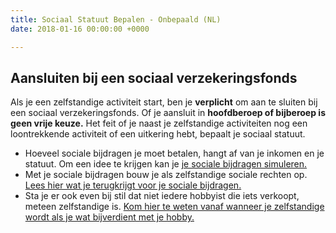```yaml
---
title: Sociaal Statuut Bepalen - Onbepaald (NL)
date: 2018-01-16 00:00:00 +0000

---
```

## Aansluiten bij een sociaal verzekeringsfonds

Als je een zelfstandige activiteit start, ben je **verplicht** om aan te sluiten bij een sociaal verzekeringsfonds. Of je aansluit in **hoofdberoep of bijberoep is geen vrije keuze.** Het feit of je naast je zelfstandige activiteiten nog een loontrekkende activiteit of een uitkering hebt, bepaalt je sociaal statuut.

* Hoeveel sociale bijdragen je moet betalen, hangt af van je inkomen en je statuut. Om een idee te krijgen kan je [je sociale bijdragen simuleren. ](https://www.xerius.be/nl-be/zelfstandig-worden/statuut/simulatie-sociale-bijdragen)
* Met je sociale bijdragen bouw je als zelfstandige sociale rechten op. [Lees hier wat je terugkrijgt voor je sociale bijdragen.](http://blog.xerius.be/zelfstandigen/sociale-bijdragen-wat-krijg-je-ervoor-terug )
* Sta je er ook even bij stil dat niet iedere hobbyist die iets verkoopt, meteen zelfstandige is. [Kom hier te weten vanaf wanneer je zelfstandige wordt als je wat bijverdient met je hobby.](https://www.xerius.be/blog/bijverdienen-met-je-hobby-wanneer-ben-je-zelfstandige)